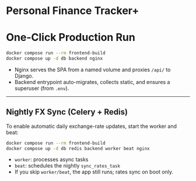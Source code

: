 # Personal Finance Tracker+


# One-Click Production Run

```bash
docker compose run --rm frontend-build
docker compose up -d db backend nginx
```

- Nginx serves the SPA from a named volume and proxies `/api/` to Django.
- Backend entrypoint auto-migrates, collects static, and ensures a superuser (from `.env`).


---

## Nightly FX Sync (Celery + Redis)

To enable automatic daily exchange-rate updates, start the worker and beat:

```bash
docker compose run --rm frontend-build
docker compose up -d db redis backend worker beat nginx
```

- `worker`: processes async tasks
- `beat`: schedules the nightly `sync_rates_task`
- If you skip `worker/beat`, the app still runs; rates sync on boot only.
